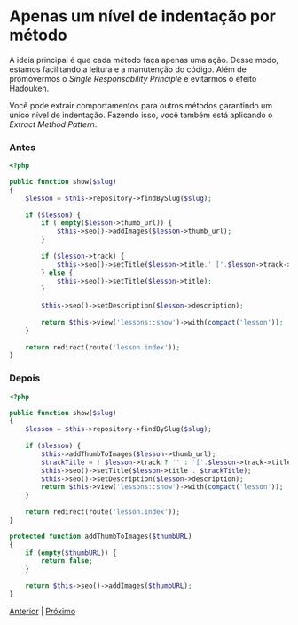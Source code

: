 # Apenas um nível de indentação por método

A ideia principal é que cada método faça apenas uma ação. Desse modo, estamos facilitando a leitura e a manutenção do código. Além de promovermos o *Single Responsability Principle* e evitarmos o efeito Hadouken.

Você pode extrair comportamentos para outros métodos garantindo um único nível de indentação. Fazendo isso, você também está aplicando o *Extract Method Pattern*.

### Antes

```php
<?php

public function show($slug)
{
    $lesson = $this->repository->findBySlug($slug);
    
    if ($lesson) {
        if (!empty($lesson->thumb_url)) {
            $this->seo()->addImages($lesson->thumb_url);
        }
        
        if ($lesson->track) {
            $this->seo()->setTitle($lesson->title.' ['.$lesson->track->title.']');
        } else {
            $this->seo()->setTitle($lesson->title);
        }
        
        $this->seo()->setDescription($lesson->description);
        
        return $this->view('lessons::show')->with(compact('lesson'));
    }
    
    return redirect(route('lesson.index'));
}
```

### Depois

```php
<?php

public function show($slug)
{
    $lesson = $this->repository->findBySlug($slug);
    
    if ($lesson) {
        $this->addThumbToImages($lesson->thumb_url);
        $trackTitle = ! $lesson->track ? '' : '['.$lesson->track->title.']';
        $this->seo()->setTitle($lesson->title . $trackTitle);
        $this->seo()->setDescription($lesson->description);
        return $this->view('lessons::show')->with(compact('lesson'));
    }
    
    return redirect(route('lesson.index'));
}

protected function addThumbToImages($thumbURL)
{
    if (empty($thumbURL)) {
        return false;
    }
    
    return $this->seo()->addImages($thumbURL);
}
```

[Anterior](/README.md) | [Próximo](/role-02.md)
